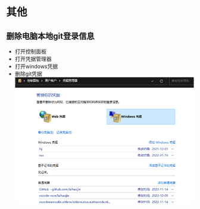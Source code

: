 <!-- 其他 -->

# 其他

## 删除电脑本地git登录信息

- 打开控制面板
- 打开凭据管理器
- 打开windows凭据
- 删除git凭据
![Alt text](assets/image.png)
